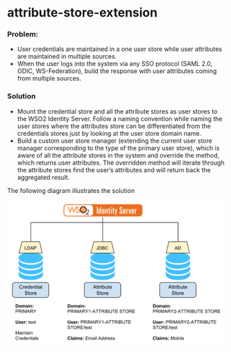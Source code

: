 # attribute-store-extension

### Problem:

 - User credentials are maintained in a one user store while user attributes are maintained in multiple sources.
 - When the user logs into the system via any SSO protocol (SAML 2.0, ODIC, WS-Federation), build the response with user attributes coming from multiple sources.

### Solution

 - Mount the credential store and all the attribute stores as user stores to the WSO2 Identity Server. Follow a naming convention while naming the user stores where the attributes store can be differentiated from the credentials stores just by looking at the user store domain name.
 - Build a custom user store manager (extending the current user store manager corresponding to the type of the primary user store), which is aware of all the attribute stores in the system and override the method, which returns user attributes. The overridden method will iterate through the attribute stores find the user’s attributes and will return back the aggregated result.

The following diagram illustrates the solution


![alt text](src/resources/Solution27.png "Description goes here")
